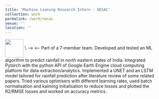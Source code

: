 ```yaml
---
title: 'Machine Leaning Research Intern - NESAC'
collection: work
permalink: /work/nesac
venue: ''
location: ''
---
```


<img src="../files/nesac.png" width="60" height="60" align="center" padding-bottom="8px"/> \\ -->
<-- Part of a 7-member team. Developed and tested an ML algorithm to predict rainfall in north eastern states of India. Integrated Pytorch with the python API of Google Earth Engine cloud computing platform for data extraction/analytics. Implemented a UNET and an LSTM model tailored for rainfall prediction after literature review of some related papers. Tried various optimisers with different learning rates, used batch normalisation and kaiming initialisation to reduce losses and plotted the R2/RMSE losses and worked on accuracy metrics.

